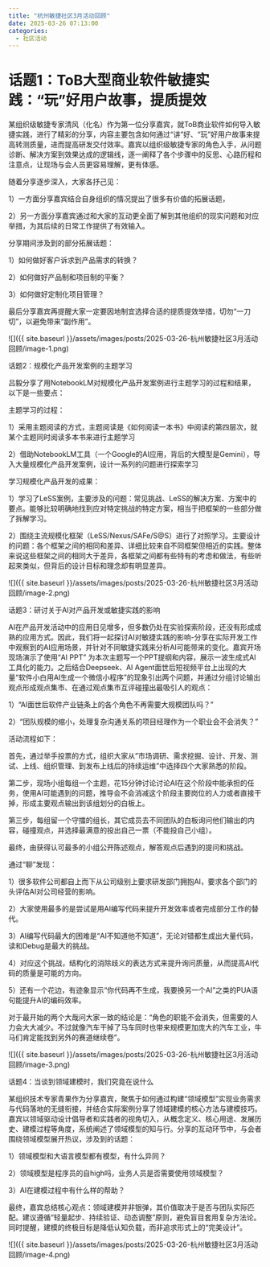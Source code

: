 ```yaml
---
title: "杭州敏捷社区3月活动回顾"
date: 2025-03-26 07:13:00
categories:
  - 社区活动
---
```

# 话题1：ToB大型商业软件敏捷实践：“玩”好用户故事，提质提效

某组织级敏捷专家清风（化名）作为第一位分享嘉宾，就ToB商业软件如何导入敏捷实践，进行了精彩的分享，内容主要包含如何通过“讲”好、“玩”好用户故事来提高转测质量，进而提高研发交付效率。嘉宾以组织级敏捷专家的角色入手，从问题诊断、解决方案到效果达成的逻辑线，逐一阐释了各个步骤中的反思、心路历程和注意点，让现场与会人员更容易理解，更有体感。

随着分享逐步深入，大家各抒己见：

1）一方面分享嘉宾结合自身组织的情况提出了很多有价值的拓展话题，

2）另一方面分享嘉宾通过和大家的互动更全面了解到其他组织的现实问题和对应举措，为其后续的日常工作提供了有效输入。

分享期间涉及到的部分拓展话题：

1）如何做好客户诉求到产品需求的转换？

2）如何做好产品制和项目制的平衡？

3）如何做好定制化项目管理？

最后分享嘉宾再提醒大家一定要因地制宜选择合适的提质提效举措，切勿“一刀切”，以避免带来“副作用”。

![]({{ site.baseurl }}/assets/images/posts/2025-03-26-杭州敏捷社区3月活动回顾/image-1.png)

话题2：规模化产品开发案例的主题学习

吕毅分享了用NotebookLM对规模化产品开发案例进行主题学习的过程和结果，以下是一些要点：

主题学习的过程：

1）采用主题阅读的方式，主题阅读是《如何阅读一本书》中阅读的第四层次，就某个主题同时阅读多本书来进行主题学习

2）借助NotebookLM工具（一个Google的AI应用，背后的大模型是Gemini），导入大量规模化产品开发案例，设计一系列的问题进行探索学习

学习规模化产品开发的成果：

1）学习了LeSS案例，主要涉及的问题：常见挑战、LeSS的解决方案、方案中的要点。能够比较明确地找到应对特定挑战的特定方案，相当于把框架的一些部分做了拆解学习。

2）围绕主流规模化框架（LeSS/Nexus/SAFe/S@S）进行了对照学习。主要设计的问题：各个框架之间的相同和差异、详细比较来自不同框架但相近的实践。整体来说这些框架之间的相同大于差异，各框架之间都有些特有的考虑和做法，有些听起来类似，但背后的设计目标和理念却有明显差异。

![]({{ site.baseurl }}/assets/images/posts/2025-03-26-杭州敏捷社区3月活动回顾/image-2.png)

话题3：研讨关于AI对产品开发或敏捷实践的影响

AI在产品开发活动中的应用日见增多，但多数仍处在实验探索阶段，还没有形成成熟的应用方式。因此，我们将一起探讨AI对敏捷实践的影响-分享在实际开发工作中观察到的AI应用场景，并针对不同敏捷实践来分析AI可能带来的变化。嘉宾开场现场演示了使用“AI PPT” 为本次主题写一个PPT提纲和内容，展示一波生成式AI工具化的能力。之后结合Deepseek、AI Agent面世后短视频平台上出现的大量“软件小白用AI生成一个微信小程序”的现象引出两个问题，并通过分组讨论输出观点形成观点集市、在通过观点集市互评碰撞出最吸引人的观点：

1）“AI面世后软件产业链条上的各个角色不再需要大规模团队吗？”

2）“团队规模的缩小，处理复杂沟通关系的项目经理作为一个职业会不会消失？”

活动流程如下：

首先，通过举手投票的方式，组织大家从”市场调研、需求挖掘、设计、开发、测试、上线、组织管理、到发布上线后的持续运维”中选择四个大家熟悉的阶段。

第二步，现场小组每组一个主题，花15分钟讨论讨论AI在这个阶段中能承担的任务，使用AI可能遇到的问题，推导会不会消减这个阶段主要岗位的人力或者直接干掉，形成主要观点输出到该组划分的白板上。

第三步，每组留一个守擂的组长，其它成员去不同团队的白板询问他们输出的内容，碰撞观点，并选择最满意的投出自己一票（不能投自己小组）。

最终，由获得认可最多的小组公开陈述观点，解答观点后遇到的提问和挑战。

通过“聊”发现：

1）很多软件公司都自上而下从公司级别上要求研发部门拥抱AI，要求各个部门的头评估AI对公司经营的影响。

2）大家使用最多的是尝试是用AI编写代码来提升开发效率或者完成部分工作的替代。

3）AI编写代码最大的困难是“AI不知道他不知道”，无论对错都生成出大量代码，读和Debug是最大的挑战。

4）对应这个挑战，结构化的消除歧义的表达方式来提升询问质量，从而提高AI代码的质量是可能的方向。

5）还有一个花边，有迹象显示“你代码再不生成，我要换另一个AI”之类的PUA语句能提升AI的编码效率。

对于最开始的两个大哉问大家一致的结论是：“角色的职能不会消失，但需要的人力会大大减少。不过就像汽车干掉了马车同时也带来规模更加庞大的汽车工业，牛马们肯定能找到另外的赛道继续卷”。

![]({{ site.baseurl }}/assets/images/posts/2025-03-26-杭州敏捷社区3月活动回顾/image-3.png)

话题4：当谈到领域建模时，我们究竟在说什么

某组织技术专家青果作为分享嘉宾，聚焦于如何通过构建“领域模型”实现业务需求与代码落地的无缝衔接，并结合实际案例分享了领域建模的核心方法与建模技巧。嘉宾以领域驱动设计倡导者和实践者的视角切入，从概念定义、核心用途、发展历史、建模过程等角度，系统阐述了领域模型的知与行。分享的互动环节中，与会者围绕领域模型展开热议，涉及到的话题：

1）领域模型和大语言模型都有模型，有什么异同？

2）领域模型是程序员的自high吗，业务人员是否需要使用领域模型？

3）AI在建模过程中有什么样的帮助？

最终，嘉宾总结核心观点：领域建模并非银弹，其价值取决于是否与团队实际匹配。建议遵循“轻量起步、持续验证、动态调整”原则，避免盲目套用复杂方法论。同时提醒，建模的终极目标是降低认知负载，而非追求形式上的“完美设计”。

![]({{ site.baseurl }}/assets/images/posts/2025-03-26-杭州敏捷社区3月活动回顾/image-4.png)